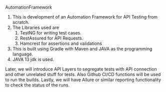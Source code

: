 AutomationFramework
1. This is development of an Automation Framework for API Testing from scratch.
2. The Libraries used are 
   1. TestNG for writing test cases.
   2. RestAssured for API Requests.
   3. Hamcrest for assertions and validations
3. This is built using Gradle with Maven and JAVA as the programming language.
4. JAVA 13 jdk is used.

Later, we will introduce API Layers to segregate tests with API connection and other unrelated stuff for tests.
Also Github CI/CD functions will be used to run the builds.
Lastly, we will have Allure or similar reporting functionality to check the status of the runs.

